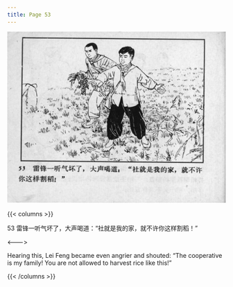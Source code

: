 ```yaml
---
title: Page 53
---
```


![leifeng page](./../../images/leifeng/seifert0522_lf_0062_0.jpg)

{{< columns >}}

53 雷锋一听气坏了，大声喝道：“社就是我的家，就不许你这样割稻！”

<--->

Hearing this, Lei Feng became even angrier and shouted: “The cooperative is my family! You are not allowed to harvest rice like this!”

{{< /columns >}}
